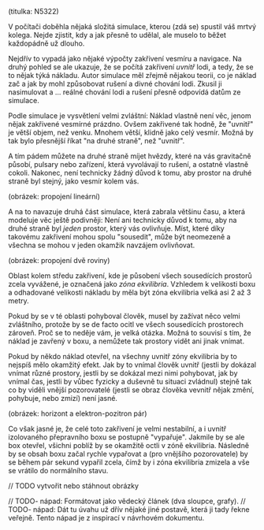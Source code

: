 (titulka: N5322)

V počítači doběhla nějaká složitá simulace, kterou (zdá se) spustil váš mrtvý kolega. Nejde zjistit, kdy a jak přesně to udělal, ale muselo to běžet každopádně už dlouho.

Nejdřív to vypadá jako nějaké výpočty zakřivení vesmíru a navigace. Na druhý pohled se ale ukazuje, že se počítá zakřivení _uvnitř_ lodi, a tedy, že se to nějak týká nákladu. Autor simulace měl zřejmě nějakou teorii, co je náklad zač a jak by mohl způsobovat rušení a divné chování lodi. Zkusil ji nasimulovat a ... reálné chování lodi a rušení přesně odpovídá datům ze simulace.

Podle simulace je vysvětlení velmi zvláštní: Náklad vlastně není věc, jenom nějak zakřivené vesmírné prázdno. Ovšem zakřivené tak hodně, že "uvnitř" je větší objem, než venku. Mnohem větší, klidně jako celý vesmír. Možná by tak bylo přesnější říkat "na druhé straně", než "uvnitř".

A tím pádem můžete na druhé straně míjet hvězdy, které na vás gravitačně působí, pulsary nebo zařízení, která vyvolávají to rušení, a ostatně vlastně cokoli. Nakonec, není technicky žádný důvod k tomu, aby prostor na druhé straně byl stejný, jako vesmír kolem vás.

(obrázek: propojení lineární)

A na to navazuje druhá část simulace, která zabrala většinu času, a která modeluje věc ještě podivněji: Není ani technicky důvod k tomu, aby na druhé straně byl _jeden_ prostor, který vás ovlivňuje. Míst, které díky takovému zakřivení mohou spolu "sousedit", může být neomezeně a všechna se mohou v jeden okamžik navzájem ovlivňovat.

(obrázek: propojení dvě roviny)

Oblast kolem středu zakřivení, kde je působení všech sousedících prostorů zcela vyvážené, je označená jako _zóna ekvilibria_. Vzhledem k velikosti boxu a odhadované velikosti nákladu by měla být zóna ekvilibria velká asi 2 až 3 metry.

Pokud by se v té oblasti pohyboval člověk, musel by zažívat něco velmi zvláštního, protože by se de facto ocitl ve všech sousedících prostorech zároveň. Proč se to neděje vám, je velká otázka. Možná to souvisí s tím, že náklad je zavřený v boxu, a nemůžete tak prostory vidět ani jinak vnímat.

Pokud by někdo náklad otevřel, na všechny uvnitř zóny ekvilibria by to nejspíš mělo okamžitý efekt. Jak by to vnímal člověk uvnitř (jestli by dokázal vnímat různé prostory, jestli by se dokázal mezi nimi pohybovat, jak by vnímal čas, jestli by vůbec fyzicky a duševně tu situaci zvládnul) stejně tak co by viděli vnější pozorovatelé (jestli se obraz člověka vevnitř nějak změní, pohybuje, nebo zmizí) není jasné.

(obrázek: horizont a elektron-pozitron pár)

Co však jasné je, že celé toto zakřivení je velmi nestabilní, a i uvnitř izolovaného přepravního boxu se postupně "vypařuje". Jakmile by se ale box otevřel, všichni poblíž by se okamžitě octli v zóně ekvilibria. Následně by se obsah boxu začal rychle vypařovat a (pro vnějšího pozorovatele) by se během pár sekund vypařil zcela, čímž by i zóna ekvilibria zmizela a vše se vrátilo do normálního stavu.

// TODO vytvořit nebo stáhnout obrázky

// TODO- nápad: Formátovat jako vědecký článek (dva sloupce, grafy).
// TODO- nápad: Dát tu úvahu už dřív nějaké jiné postavě, která ji tady řekne veřejně. Tento nápad je z inspirací v návrhovém dokumentu.
